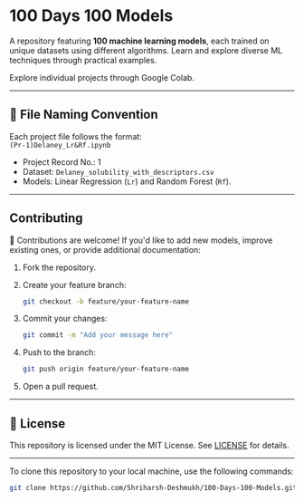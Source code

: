 
# 100 Days 100 Models

A repository featuring **100 machine learning models**, each trained on unique datasets using different algorithms. Learn and explore diverse ML techniques through practical examples.

Explore individual projects through Google Colab.

---

## 📂 File Naming Convention

Each project file follows the format:  
`(Pr-1)Delaney_Lr&Rf.ipynb`  
- Project Record No.: 1  
- Dataset: `Delaney_solubility_with_descriptors.csv`  
- Models: Linear Regression (`Lr`) and Random Forest (`Rf`).

---

## Contributing

🎉 Contributions are welcome! If you'd like to add new models, improve existing ones, or provide additional documentation:

1. Fork the repository.
2. Create your feature branch:

   ```bash
   git checkout -b feature/your-feature-name
   ```

3. Commit your changes:

   ```bash
   git commit -m "Add your message here"
   ```

4. Push to the branch:

   ```bash
   git push origin feature/your-feature-name
   ```

5. Open a pull request.

---

## 📜 License

This repository is licensed under the MIT License. See [LICENSE](LICENSE) for details.

---

To clone this repository to your local machine, use the following commands:

```bash
git clone https://github.com/Shriharsh-Deshmukh/100-Days-100-Models.git
```

